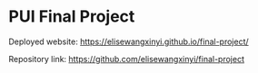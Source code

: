 # PUI Final Project

Deployed website: https://elisewangxinyi.github.io/final-project/

Repository link: https://github.com/elisewangxinyi/final-project
